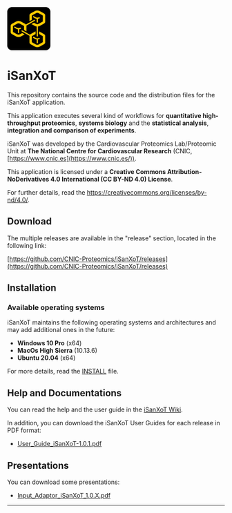 <img src="app/app/assets/images/isanxot.png" width="100">

# iSanXoT

This repository contains the source code and the distribution files for the iSanXoT application.

This application executes several kind of workflows for **quantitative high-throughput proteomics**, **systems biology** and the **statistical analysis**, **integration and comparison of experiments**.

iSanXoT was developed by the Cardiovascular Proteomics Lab/Proteomic Unit at **The National Centre for Cardiovascular Research** (CNIC, [https://www.cnic.es](https://www.cnic.es/)).

This application is licensed under a **Creative Commons Attribution-NoDerivatives 4.0 International (CC BY-ND 4.0) License**.

For further details, read the <a href="https://creativecommons.org/licenses/by-nd/4.0/" target="_blank">https://creativecommons.org/licenses/by-nd/4.0/</a>.


## Download 

The multiple releases are available in the "release" section, located in the following link:

[https://github.com/CNIC-Proteomics/iSanXoT/releases](https://github.com/CNIC-Proteomics/iSanXoT/releases)


## Installation

### Available operating systems

iSanXoT maintains the following operating systems and architectures and may add additional ones in the future:

+ **Windows 10 Pro** (x64)
+ **MacOs High Sierra** (10.13.6)
+ **Ubuntu 20.04** (x64)

For more details, read the <a href="https://github.com/CNIC-Proteomics/iSanXoT/wiki/User-Guide#Installation" target="_blank">INSTALL</a> file.

## Help and Documentations

You can read the help and the user guide in the <a href="https://github.com/CNIC-Proteomics/iSanXoT/wiki" target="_blank">iSanXoT Wiki</a>.

In addition, you can download the iSanXoT User Guides for each release in PDF format:

+ [User_Guide_iSanXoT-1.0.1.pdf](https://github.com/CNIC-Proteomics/iSanXoT/wiki/docs/user_guides/User_Guide_iSanXoT-1.0.1.pdf)

## Presentations

You can download some presentations:

+ [Input_Adaptor_iSanXoT_1.0.X.pdf](https://github.com/CNIC-Proteomics/iSanXoT/wiki/docs/presentations/Input_Adaptor_iSanXoT_1.0.X.pdf)

---

<!-- ### [⇐ Previous](README.md) | [Next ⇒](1-environment.md) -->
